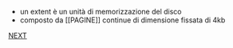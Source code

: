 - un extent è un unità di memorizzazione del disco
- composto da [[PAGINE]] continue di dimensione fissata di 4kb

 [NEXT](pages/struttura_database.md)
